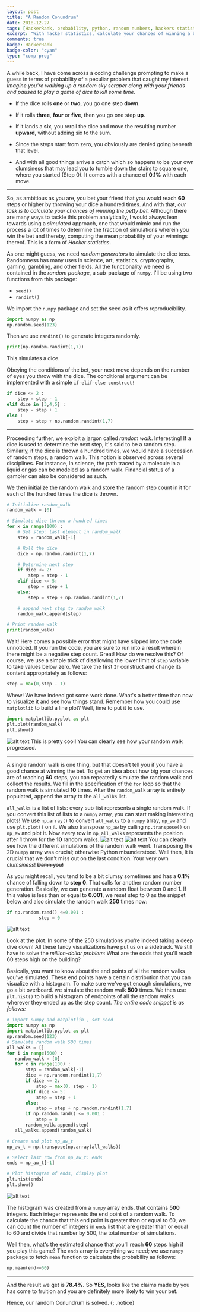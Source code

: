 ```yaml
---
layout: post
title: "A Random Conundrum"
date: 2018-12-27
tags: [HackerRank, probability, python, random numbers, hackers statistics]
excerpt: "With hacker statistics, calculate your chances of winning a bet using random number generators, loops and matplotlib."
comments: true
badge: HackerRank
badge-color: "cyan"
type: "comp-prog"
---
```

A while back, I have come across a coding challenge prompting to make a guess in terms of probability of a peculiar problem that caught my interest. *Imagine you're walking up a random sky scraper along with your friends and paused to play a game of dice to kill some time.*

- If the dice rolls **one** or **two**, you go one step **down**.

- If it rolls **three**, **four** or **five**, then you go one step **up**.

- If it lands a **six**, you reroll the dice and move the resulting number **upward**, without adding six to the sum.

- Since the steps start from zero, you obviously are denied going beneath that level.

- And with all good things arrive a catch which so happens to be your own clumsiness that may lead you to tumble down the stairs to square one, where you started (Step 0). It comes with a chance of **0.1%** with each move.

---

So, as ambitious as you are, you bet your friend that you would reach **60** steps or higher by throwing your dice a hundred times.
And with that, *our task is to calculate your chances of winning the petty bet.*
Although there are many ways to tackle this problem analytically, I would always lean towards using a *simulated* approach, one that would mimic and run the process a lot of times to determine the fraction of simulations wherein you win the bet and thereby, computing the mean probability of your winnings thereof. This is a form of *Hacker statistics*.

As one might guess, we need *random generators* to simulate the dice toss. Randomness has many uses in science, art, statistics, cryptography, gaming, gambling, and other fields.
All the functionality we need is contained in the *random package*, a sub-package of `numpy`. I'll be using two functions from this package:

- `seed()`
- `randint()`

We import the `numpy` package and set the seed as it offers reproducibility.
```python
import numpy as np
np.random.seed(123)
```
Then we use `randint()` to generate integers randomly.
```python
print(np.random.randint(1,7))
```
This simulates a dice.

Obeying the conditions of the bet, your next move depends on the number of eyes you throw with the dice. The conditional argument can be implemented with a simple `if-elif-else construct!`
```python
if dice <= 2 :
    step = step - 1
elif dice in [3,4,5] :
    step = step + 1
else :
    step = step + np.random.randint(1,7)
```

---

Proceeding further, we exploit a jargon called *random walk*. Interesting!
If a dice is used to determine the next step, it's said to be a random step. Similarly, if the dice is thrown a hundred times, we would have a succession of random steps, a random walk. This notion is observed across several disciplines. For instance, In science, the path traced by a molecule in a liquid or gas can be modeled as a random walk. Financial status of a gambler can also be considered as such.

We then initialize the random walk and store the random step count in it for each of the hundred times the dice is thrown.
```python
# Initialize random_walk
random_walk = [0]

# Simulate dice thrown a hundred times
for x in range(100) :
    # Set step: last element in random_walk
    step = random_walk[-1]

    # Roll the dice
    dice = np.random.randint(1,7)

    # Determine next step
    if dice <= 2:
        step = step - 1
    elif dice <= 5:
        step = step + 1
    else:
        step = step + np.random.randint(1,7)

    # append next_step to random_walk
    random_walk.append(step)

# Print random_walk
print(random_walk)
```
Wait! Here comes a possible error that might have slipped into the code unnoticed. If you run the code, you are sure to run into a result wherein there might be a negative step count.
Great! How do we resolve this?
Of course, we use a simple trick of disallowing the lower limit of `step` variable to take values below zero.
We take the first `If` construct and change its content appropriately as follows:
```python
step = max(0,step - 1)
```
Whew! We have indeed got some work done. What's a better time than now to visualize it and see how things stand.
Remember how you could use `matplotlib` to build a line plot? Well, time to put it to use.
```python
import matplotlib.pyplot as plt
plt.plot(random_walk)
plt.show()
```
![alt text](https://i.imgur.com/cr9uJG0.png "Figure 1")
This is pretty cool! You can clearly see how your random walk progressed.

---

A single random walk is one thing, but that doesn't tell you if you have a good chance at winning the bet. To get an idea about how big your chances are of reaching **60** steps, you can repeatedly simulate the random walk and collect the results.
We fill in the specification of the `for` loop so that the random walk is simulated **10** times. After the `random_walk` array is entirely populated, append the array to the `all_walks` list.

`all_walks` is a list of lists: every sub-list represents a single random walk. If you convert this list of lists to a `numpy` array, you can start making interesting plots!
We use `np.array()` to convert `all_walks` to a `numpy` array, `np_aw` and use `plt.plot()` on it.
We also transpose `np_aw` by calling `np.transpose()` on `np_aw` and plot it. Now every row in `np_all_walks` represents the position after **1** throw for the **10** random walks.
![alt text](https://i.imgur.com/7vWdp3c.png "Figure 2")
![alt text](https://i.imgur.com/uiVYoEI.png "Figure 3")
You can clearly see how the different simulations of the random walk went. Transposing the 2D `numpy` array was crucial; otherwise Python misunderstood.
Well then, It is crucial that we don't miss out on the last condition. Your very own *clumsiness*! ~~Damn you!~~

As you might recall, you tend to be a bit clumsy sometimes and has a **0.1%** chance of falling down to **step 0**. That calls for another random number generation. Basically, we can generate a random float between 0 and 1. If this value is less than or equal to **0.001**, we reset step to 0 as the snippet below and also simulate the random walk **250** times now:
```python
if np.random.rand() <=0.001 :
            step = 0
```
![alt text](https://i.imgur.com/yn7JUTw.png "Figure 4")

 Look at the plot. In some of the 250 simulations you're indeed taking a deep dive down!
 All these fancy visualizations have put us on a sidetrack. We still have to solve the *million-dollar problem*: What are the odds that you'll reach 60 steps high on the building?

 Basically, you want to know about the end points of all the random walks you've simulated. These end points have a certain distribution that you can visualize with a histogram. To make sure we've got enough simulations, we go a bit overboard. we simulate the random walk **500** times. We then use `plt.hist()` to build a histogram of endpoints of all the random walks wherever they ended up as the step count.
 *The entire code snippet is as follows:*
 ```python
 # import numpy and matplotlib , set seed
import numpy as np
import matplotlib.pyplot as plt
np.random.seed(123)
# Simulate random walk 500 times
all_walks = []
for i in range(500) :
    random_walk = [0]
    for x in range(100) :
        step = random_walk[-1]
        dice = np.random.randint(1,7)
        if dice <= 2:
            step = max(0, step - 1)
        elif dice <= 5:
            step = step + 1
        else:
            step = step + np.random.randint(1,7)
        if np.random.rand() <= 0.001 :
            step = 0
        random_walk.append(step)
    all_walks.append(random_walk)

# Create and plot np_aw_t
np_aw_t = np.transpose(np.array(all_walks))

# Select last row from np_aw_t: ends
ends = np_aw_t[-1]

# Plot histogram of ends, display plot
plt.hist(ends)
plt.show()
```
![alt text](https://i.imgur.com/myPwLsQ.png "Figure 5")

The histogram was created from a `numpy` array ends, that contains **500** integers. Each integer represents the end point of a random walk. To calculate the chance that this end point is greater than or equal to 60, we can count the number of integers in `ends` list that are greater than or equal to 60 and divide that number by 500, the total number of simulations.

Well then, what's the estimated chance that you'll reach **60** steps high if you play this game? The `ends` array is everything we need;
we use `numpy` package to fetch `mean` function to calculate the probability as follows:
```python
np.mean(end>=60)
```

---

And the result we get is **78.4%.**
So **YES**, looks like the claims made by you has come to fruition and you are definitely more likely to win your bet.

Hence, our random Conundrum is solved.
{: .notice}
